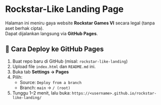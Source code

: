 # Rockstar-Like Landing Page

Halaman ini meniru gaya website **Rockstar Games VI** secara legal (tanpa aset berhak cipta).  
Dapat dijalankan langsung via **GitHub Pages**.

## 🚀 Cara Deploy ke GitHub Pages
1. Buat repo baru di GitHub (misal: `rockstar-like-landing`)
2. Upload file `index.html` dan `README.md` ini.
3. Buka tab **Settings → Pages**
4. Pilih:
   - Source: `Deploy from a branch`
   - Branch: `main` → `/ (root)`
5. Tunggu 1–2 menit, lalu buka:
   `https://<username>.github.io/rockstar-like-landing/`
